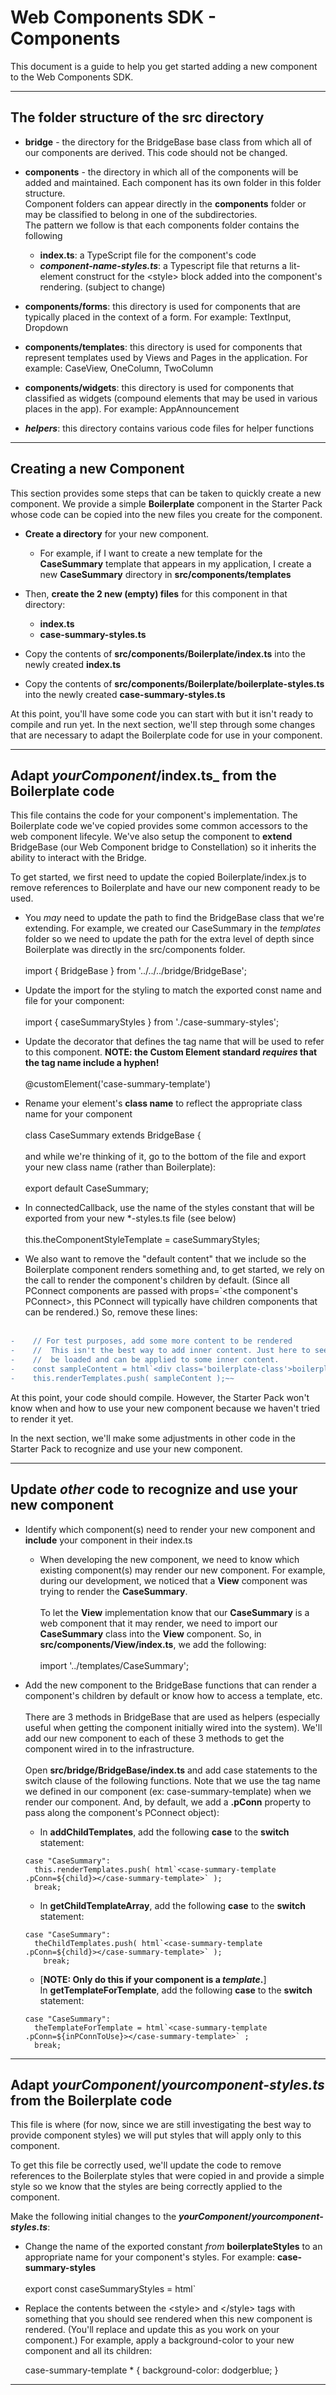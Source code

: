 # Web Components SDK - Components

This document is a guide to help you get started adding a new component to the Web Components SDK.

---

## The folder structure of the src directory

*  **bridge** - the directory for the BridgeBase base class from which all of our components are derived. This code should not be changed.
* **components** - the directory in which all of the components will be added and maintained. Each component has its own folder in this folder structure.<br> Component folders can appear directly in the **components** folder or may be classified to belong in one of the subdirectories.<br>The pattern we follow is that each components folder contains the following
    * **index.ts**: a TypeScript file for the component's code
    * **_component-name-styles.ts_**: a Typescript file that returns a lit-element construct for the \<style> block added into the component's rendering. (subject to change)

* **components/forms**: this directory is used for components that are typically placed in the context of a form. For example: TextInput, Dropdown

* **components/templates**: this directory is used for components that represent templates used by Views and Pages in the application. For example: CaseView, OneColumn, TwoColumn

* **components/widgets**: this directory is used for components that classified as widgets (compound elements that may be used in various places in the app). For example: AppAnnouncement

* **_helpers_**: this directory contains various code files for helper functions

---

## Creating a new Component

This section provides some steps that can be taken to quickly create a new component. We provide a simple **Boilerplate** component in the Starter Pack whose code can be copied into the new files you create for the component.

* **Create a directory** for your new component.

    * For example, if I want to create a new template for the **CaseSummary** template that appears in my application, I create a new **CaseSummary** directory in **src/components/templates**

* Then, **create the 2 new (empty) files** for this component in that directory:
    * **index.ts**
    * **case-summary-styles.ts**

* Copy the contents of **src/components/Boilerplate/index.ts** into the newly created **index.ts**

* Copy the contents of **src/components/Boilerplate/boilerplate-styles.ts** into the newly created **case-summary-styles.ts**

At this point, you'll have some code you can start with but it isn't ready to compile and run yet. In the next section, we'll step through some changes that are necessary to adapt the Boilerplate code for use in your component.

---
## Adapt **_yourComponent_/index.ts_** from the Boilerplate code

This file contains the code for your component's implementation. The Boilerplate code we've copied provides some common accessors to the web component lifecyle. We've also setup the component to **extend** BridgeBase (our Web Component bridge to Constellation) so it inherits the ability to interact with the Bridge.

To get started, we first need to update the copied Boilerplate/index.js to remove references to Boilerplate and have our new component ready to be used.

* You _may_ need to update the path to find the BridgeBase class that we're extending. For example, we created our CaseSummary in the _templates_ folder so we need to update the path for the extra level of depth since Boilerplate was directly in the src/components folder.<br><br>
import { BridgeBase } from '../../../bridge/BridgeBase';

* Update the import for the styling to match the exported const name and file for your component:<br><br>
import { caseSummaryStyles } from './case-summary-styles';

* Update the decorator that defines the tag name that will be used to refer to this component. **NOTE: the Custom Element standard _**requires**_ that the tag name include a hyphen!**<br><br>
@customElement('case-summary-template')

* Rename your element's **class name** to reflect the appropriate class name for your component<br><br>
class CaseSummary extends BridgeBase {<br><br>
and while we're thinking of it, go to the bottom of the file and export your new class name (rather than Boilerplate):<br><br>
export default CaseSummary;

* In connectedCallback, use the name of the styles constant that will be exported from your new *-styles.ts file (see below)<br><br>
this.theComponentStyleTemplate = caseSummaryStyles;

* We also want to remove the "default content" that we include so the Boilerplate component renders something and, to get started, we rely on the call to render the component's children by default. (Since all PConnect components are passed with props=`<the component's PConnect>, this PConnect will typically have children components that can be rendered.) So, remove these lines:<br><br>
```diff
-    // For test purposes, add some more content to be rendered
-    //  This isn't the best way to add inner content. Just here to see that the style's
-    //  be loaded and can be applied to some inner content.
-    const sampleContent = html`<div class='boilerplate-class'>boilerplate-component: ${this.value}</div>`;
-    this.renderTemplates.push( sampleContent );~~
```

At this point, your code should compile. However, the Starter Pack won't know when and how to use your new component because we haven't tried to render it yet.

In the next section, we'll make some adjustments in other code in the Starter Pack to recognize and use your new component.

---

## Update _**other**_ code to recognize and use your new component

* Identify which component(s) need to render your new component and **include** your component in their index.ts

    * When developing the new component, we need to know which existing component(s) may render our new component. For example, during our development, we noticed that a **View** component was trying to render the **CaseSummary**.<br><br>
    To let the **View** implementation know that our **CaseSummary** is a web component that it may render, we need to import our **CaseSummary** class into the **View** component. So, in **src/components/View/index.ts**, we add the following:<br><br>
    import '../templates/CaseSummary';

* Add the new component to the BridgeBase functions that can render a component's children by default or know how to access a template, etc.<br><br>
There are 3 methods in BridgeBase that are used as helpers (especially useful when getting the component initially wired into the system). We'll add our new component to each of these 3 methods to get the component wired in to the infrastructure.<br><br>
Open **src/bridge/BridgeBase/index.ts** and add case statements to the switch clause of the following functions. Note that we use the tag name we defined in our component (ex: case-summary-template) when we render our component. And, by default, we add a **.pConn** property to pass along the component's PConnect object):

    * In **addChildTemplates**, add the following **case** to the **switch** statement:<br>
    ```
    case "CaseSummary":
      this.renderTemplates.push( html`<case-summary-template .pConn=${child}></case-summary-template>` );
      break;
    ```

    * In **getChildTemplateArray**, add the following **case** to the **switch** statement:<br>
    ```
    case "CaseSummary":
      theChildTemplates.push( html`<case-summary-template .pConn=${child}></case-summary-template>` );
        break;
    ```

    * [**NOTE: Only do this if your component is a _template_.**]<br> In **getTemplateForTemplate**, add the following **case** to the **switch** statement:<br>
    ```
    case "CaseSummary":
      theTemplateForTemplate = html`<case-summary-template .pConn=${inPConnToUse}></case-summary-template>` ;
      break;
    ```


---
## Adapt **_yourComponent_/_yourcomponent-styles.ts_** from the Boilerplate code

This file is where (for now, since we are still investigating the best way to provide component styles) we will put styles that will apply only to this component.

To get this file be correctly used, we'll update the code to remove references to the Boilerplate styles that were copied in and provide a simple style so we know that the styles are being correctly applied to the component.

Make the following initial changes to the **_yourComponent_/_yourcomponent-styles.ts_**: 

* Change the name of the exported constant _from_ **boilerplateStyles** to an appropriate name for your component's styles. For example: **case-summary-styles**<br><br>
export const caseSummaryStyles = html`


* Replace the contents between the \<style> and \</style> tags with something that you should see rendered when this new component is rendered. (You'll replace and update this as you work on your component.) For example, apply a background-color to your new component and all its children:

    case-summary-template * {
      background-color: dodgerblue;
    }

---









